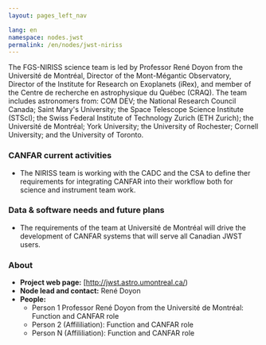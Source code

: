 ```yaml
---
layout: pages_left_nav

lang: en
namespace: nodes.jwst
permalink: /en/nodes/jwst-niriss
---
```


<!-- Content start -->

The FGS-NIRISS science team is led by Professor René Doyon from the Université de Montréal, Director of the Mont-Mégantic Observatory, Director of the Institute for Research on Exoplanets (iRex), and member of the Centre de recherche en astrophysique du Québec (CRAQ). The team includes astronomers from: COM DEV; the National Research Council Canada; Saint Mary's University; the Space Telescope Science Institute (STScI); the Swiss Federal Institute of Technology Zurich (ETH Zurich); the Université de Montréal; York University; the University of Rochester; Cornell University; and the University of Toronto. 


### CANFAR current activities

* The NIRISS team is working with the CADC and the CSA to define ther requirements for integrating CANFAR into their workflow both for science and instrument team work.


### Data & software needs and future plans

* The requirements of the team at Université de Montréal will drive the development of CANFAR systems that will serve all Canadian JWST users.


### About

* **Project web page:** [http://jwst.astro.umontreal.ca/)
* **Node lead and contact:** René Doyon
* **People:**
  * Person 1  Professor René Doyon from the Université de Montréal: Function and CANFAR role
  * Person 2 (Affililiation): Function and CANFAR role
  * Person N (Affililiation): Function and CANFAR role



<!-- Content end -->
